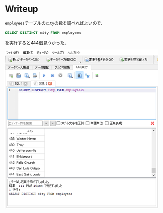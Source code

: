 # Writeup

`employees`テーブルの`city`の数を調べればよいので、

```sql
SELECT DISTINCT city FROM employees
```

を実行すると444個見つかった。

![](img/2021-10-17-01-16-32.png)

<!-- flag{444} -->
